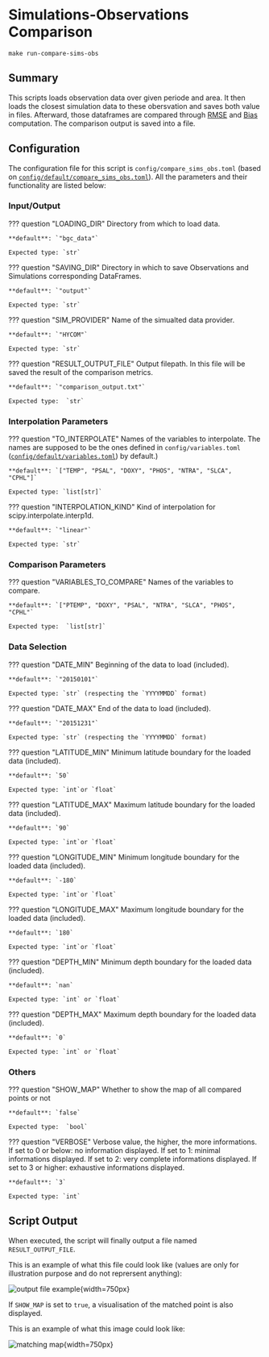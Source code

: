 # Simulations-Observations Comparison

`make run-compare-sims-obs`
## Summary

This scripts loads observation data over given periode and area. It then loads the closest simulation data to these obersvation and saves both value in files. Afterward, those dataframes are compared through [RMSE](https://en.wikipedia.org/wiki/Root-mean-square_deviation) and [Bias](https://en.wikipedia.org/wiki/Bias_of_an_estimator) computation. The comparison output is saved into a file.

## Configuration

The configuration file for this script is `config/compare_sims_obs.toml` (based on [`config/default/compare_sims_obs.toml`]({{repo_blob}}/config/default/compare_sims_obs.toml)). All the parameters and their functionality are listed below:
### **Input/Output**
??? question "LOADING_DIR"
    Directory from which to load data.

    **default**: `"bgc_data"`

    Expected type: `str`

??? question "SAVING_DIR"
    Directory in which to save Observations and Simulations corresponding DataFrames.

    **default**: `"output"`

    Expected type: `str`

??? question "SIM_PROVIDER"
    Name of the simualted data provider.

    **default**: `"HYCOM"`

    Expected type: `str`

??? question "RESULT_OUTPUT_FILE"
    Output filepath. In this file will be saved the result of the comparison metrics.

    **default**: `"comparison_output.txt"`

    Expected type:  `str`
### **Interpolation Parameters**
??? question "TO_INTERPOLATE"
    Names of the variables to interpolate. The names are supposed to be the ones defined in `config/variables.toml` ([`config/default/variables.toml`]({{repo_blob}}/config/default/variables.toml)) by default.)

    **default**: `["TEMP", "PSAL", "DOXY", "PHOS", "NTRA", "SLCA", "CPHL"]`

    Expected type: `list[str]`

??? question "INTERPOLATION_KIND"
    Kind of interpolation for scipy.interpolate.interp1d.

    **default**: `"linear"`

    Expected type: `str`
### **Comparison Parameters**
??? question "VARIABLES_TO_COMPARE"
    Names of the variables to compare.

    **default**: `["PTEMP", "DOXY", "PSAL", "NTRA", "SLCA", "PHOS", "CPHL"`

    Expected type:  `list[str]`
### **Data Selection**
??? question "DATE_MIN"
    Beginning of the data to load (included).

    **default**: `"20150101"`

    Expected type: `str` (respecting the `YYYYMMDD` format)

??? question "DATE_MAX"
    End of the data to load (included).

    **default**: `"20151231"`

    Expected type: `str` (respecting the `YYYYMMDD` format)

??? question "LATITUDE_MIN"
    Minimum latitude boundary for the loaded data (included).

    **default**: `50`

    Expected type: `int`or `float`

??? question "LATITUDE_MAX"
    Maximum latitude boundary for the loaded data (included).

    **default**: `90`

    Expected type: `int`or `float`

??? question "LONGITUDE_MIN"
    Minimum longitude boundary for the loaded data (included).

    **default**: `-180`

    Expected type: `int`or `float`

??? question "LONGITUDE_MAX"
    Maximum longitude boundary for the loaded data (included).

    **default**: `180`

    Expected type: `int`or `float`

??? question "DEPTH_MIN"
    Minimum depth boundary for the loaded data (included).

    **default**: `nan`

    Expected type: `int` or `float`

??? question "DEPTH_MAX"
    Maximum depth boundary for the loaded data (included).

    **default**: `0`

    Expected type: `int` or `float`
### **Others**
??? question "SHOW_MAP"
    Whether to show the map of all compared points or not

    **default**: `false`

    Expected type:  `bool`

??? question "VERBOSE"
    Verbose value, the higher, the more informations. If set to 0 or below: no information displayed. If set to 1: minimal informations displayed. If set to 2: very complete informations displayed. If set to 3 or higher: exhaustive informations displayed.

    **default**: `3`

    Expected type: `int`
## Script Output
When executed, the script will finally output a file named `RESULT_OUTPUT_FILE`.

This is an example of what this file could look like (values are only for illustration purpose and do not reprersent anything):

![output file example]({{fix_url("assets/plots/comparison_output.png")}}){width=750px}

If `SHOW_MAP` is set to `true`, a visualisation of the matched point is also displayed.

This is an example of what this image could look like:

![matching map]({{fix_url("assets/plots/comparison_match.png")}}){width=750px}
